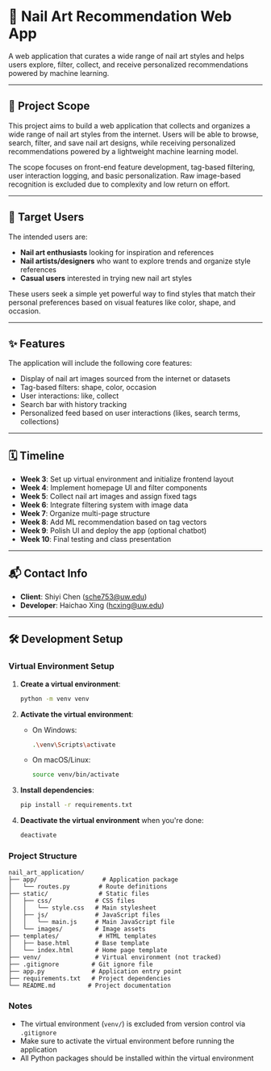 # 💅 Nail Art Recommendation Web App

A web application that curates a wide range of nail art styles and helps users explore, filter, collect, and receive personalized recommendations powered by machine learning.

---

## 📌 Project Scope

This project aims to build a web application that collects and organizes a wide range of nail art styles from the internet. Users will be able to browse, search, filter, and save nail art designs, while receiving personalized recommendations powered by a lightweight machine learning model.

The scope focuses on front-end feature development, tag-based filtering, user interaction logging, and basic personalization. Raw image-based recognition is excluded due to complexity and low return on effort.

---

## 👤 Target Users

The intended users are:

- **Nail art enthusiasts** looking for inspiration and references  
- **Nail artists/designers** who want to explore trends and organize style references  
- **Casual users** interested in trying new nail art styles  

These users seek a simple yet powerful way to find styles that match their personal preferences based on visual features like color, shape, and occasion.

---

## ✨ Features

The application will include the following core features:

- Display of nail art images sourced from the internet or datasets  
- Tag-based filters: shape, color, occasion  
- User interactions: like, collect  
- Search bar with history tracking  
- Personalized feed based on user interactions (likes, search terms, collections)

---

## 🗓 Timeline

- **Week 3**: Set up virtual environment and initialize frontend layout  
- **Week 4**: Implement homepage UI and filter components  
- **Week 5**: Collect nail art images and assign fixed tags  
- **Week 6**: Integrate filtering system with image data  
- **Week 7**: Organize multi-page structure  
- **Week 8**: Add ML recommendation based on tag vectors  
- **Week 9**: Polish UI and deploy the app (optional chatbot)  
- **Week 10**: Final testing and class presentation  

---

## 📬 Contact Info

- **Client**: Shiyi Chen (sche753@uw.edu)  
- **Developer**: Haichao Xing (hcxing@uw.edu)

---

## 🛠 Development Setup

### Virtual Environment Setup

1. **Create a virtual environment**:
   ```bash
   python -m venv venv
   ```

2. **Activate the virtual environment**:
   - On Windows:
     ```bash
     .\venv\Scripts\activate
     ```
   - On macOS/Linux:
     ```bash
     source venv/bin/activate
     ```

3. **Install dependencies**:
   ```bash
   pip install -r requirements.txt
   ```

4. **Deactivate the virtual environment** when you're done:
   ```bash
   deactivate
   ```

### Project Structure
```
nail_art_application/
├── app/                  # Application package
│   └── routes.py        # Route definitions
├── static/              # Static files
│   ├── css/            # CSS files
│   │   └── style.css   # Main stylesheet
│   ├── js/             # JavaScript files
│   │   └── main.js     # Main JavaScript file
│   └── images/         # Image assets
├── templates/           # HTML templates
│   ├── base.html       # Base template
│   └── index.html      # Home page template
├── venv/               # Virtual environment (not tracked)
├── .gitignore         # Git ignore file
├── app.py             # Application entry point
├── requirements.txt   # Project dependencies
└── README.md         # Project documentation
```

### Notes
- The virtual environment (`venv/`) is excluded from version control via `.gitignore`
- Make sure to activate the virtual environment before running the application
- All Python packages should be installed within the virtual environment 